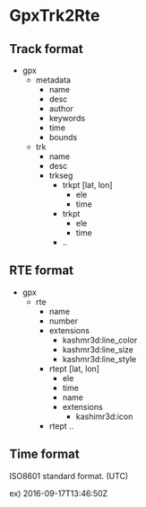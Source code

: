# GpxTrk2Rte

## Track format
- gpx
    - metadata
		- name
        - desc
		- author
		- keywords
		- time
		- bounds
    - trk
		- name
		- desc
		- trkseg
			- trkpt [lat, lon]
				- ele
				- time
			- trkpt
				- ele
				- time
			- ..

## RTE format
- gpx
	- rte
		- name
		- number
		- extensions
			- kashmr3d:line\_color
			- kashmr3d:line\_size
			- kashmr3d:line\_style
		- rtept [lat, lon]
			- ele
			- time
			- name
			- extensions
				- kashimr3d:icon
		- rtept ..

## Time format

ISO8601 standard format. (UTC)

 ex) 2016-09-17T13:46:50Z
